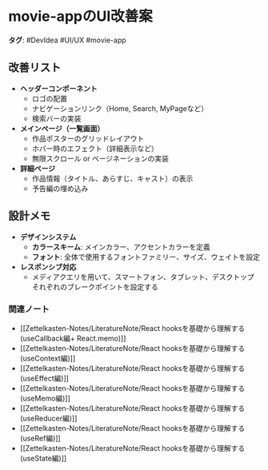 # movie-appのUI改善案

**タグ**: #DevIdea #UI/UX #movie-app

## 改善リスト
- **ヘッダーコンポーネント**
    - ロゴの配置
    - ナビゲーションリンク（Home, Search, MyPageなど）
    - 検索バーの実装
- **メインページ（一覧画面）**
    - 作品ポスターのグリッドレイアウト
    - ホバー時のエフェクト（詳細表示など）
    - 無限スクロール or ページネーションの実装
- **詳細ページ**
    - 作品情報（タイトル、あらすじ、キャスト）の表示
    - 予告編の埋め込み

## 設計メモ
- **デザインシステム**
    - **カラースキーム**: メインカラー、アクセントカラーを定義
    - **フォント**: 全体で使用するフォントファミリー、サイズ、ウェイトを設定
- **レスポンシブ対応**
    - メディアクエリを用いて、スマートフォン、タブレット、デスクトップそれぞれのブレークポイントを設定する

### 関連ノート
- [[Zettelkasten-Notes/LiteratureNote/React hooksを基礎から理解する (useCallback編+ React.memo)]]
- [[Zettelkasten-Notes/LiteratureNote/React hooksを基礎から理解する (useContext編)]]
- [[Zettelkasten-Notes/LiteratureNote/React hooksを基礎から理解する (useEffect編)]]
- [[Zettelkasten-Notes/LiteratureNote/React hooksを基礎から理解する (useMemo編)]]
- [[Zettelkasten-Notes/LiteratureNote/React hooksを基礎から理解する (useReducer編)]]
- [[Zettelkasten-Notes/LiteratureNote/React hooksを基礎から理解する (useRef編)]]
- [[Zettelkasten-Notes/LiteratureNote/React hooksを基礎から理解する (useState編)]]